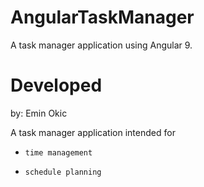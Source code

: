 # AngularTaskManager
A task manager application using Angular 9.

# Developed 
by: Emin Okic


A task manager application intended for 
*     time management 
*     schedule planning

